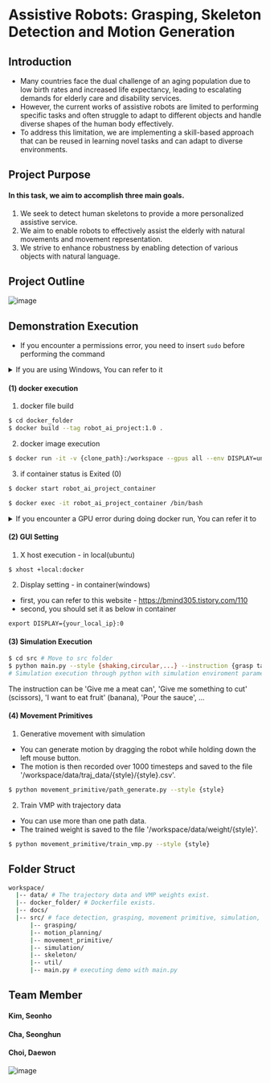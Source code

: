 # Assistive Robots: Grasping, Skeleton Detection and Motion Generation

## Introduction
- Many countries face the dual challenge of an aging population due to low birth rates and increased life expectancy, leading to escalating demands for elderly care and disability services.
- However, the current works of assistive robots are limited to performing specific tasks and often struggle to adapt to different objects and handle diverse shapes of the human body effectively.
- To address this limitation, we are implementing a skill-based approach that can be reused in learning novel tasks and can adapt to diverse environments.


## Project Purpose
#### In this task, we aim to accomplish three main goals.
1. We seek to detect human skeletons to provide a more personalized assistive service.
2. We aim to enable robots to effectively assist the elderly with natural movements and movement representation.
3. We strive to enhance robustness by enabling detection of various objects with natural language.


## Project Outline
![image](https://github.com/choibigo/temp/assets/38881179/7b031782-dca8-4e37-8103-cb9d3ef7bfaa)


## Demonstration Execution

- If you encounter a permissions error, you need to insert `sudo` before performing the command

<details>
<summary>If you are using Windows, You can refer to it</summary>
<div>

- wsl2 install  : https://gaesae.com/161#google_vignette
- GUI in Windows : https://bmind305.tistory.com/110
- write this command in container
```bash
export DISPLAY={YOUR_IP}:0 # you can see your ip through "ipconfig" in cmd
export LIBGL_ALWAYS_INDIRECT=
```

</div>
</details>

#### (1) docker execution
1. docker file build
``` bash
$ cd docker_folder
$ docker build --tag robot_ai_project:1.0 .
```

2. docker image execution
``` bash
$ docker run -it -v {clone_path}:/workspace --gpus all --env DISPLAY=unix$DISPLAY -v /tmp/.X11-unix:/tmp/.X11-unix --name robot_ai_project_container robot_ai_project:1.0 /bin/bash
```

3. if container status is Exited (0)
```bash
$ docker start robot_ai_project_container

$ docker exec -it robot_ai_project_container /bin/bash
```

<details>
<summary>If you encounter a GPU error during doing docker run, You can refer it to</summary>
<div>

- ```(docker: Error response from daemon: could not select device driver "" with capabilities: [[gpu]].)```

``` bash
$ distribution=$(. /etc/os-release;echo $ID$VERSION_ID) \
   && curl -s -L https://nvidia.github.io/nvidia-docker/gpgkey | sudo apt-key add - \
   && curl -s -L https://nvidia.github.io/nvidia-docker/$distribution/nvidia-docker.list | sudo tee /etc/apt/sources.list.d/nvidia-docker.list
$ sudo apt-get update && sudo apt-get install -y nvidia-container-toolkit

$ sudo systemctl restart docker
```

</div>
</details>

#### (2) GUI Setting
1. X host execution - in local(ubuntu)
```
$ xhost +local:docker
```

2. Display setting - in container(windows)
- first, you can refer to this website - https://bmind305.tistory.com/110
- second, you should set it as below in container

```
export DISPLAY={your_local_ip}:0
```


#### (3) Simulation Execution
```bash
$ cd src # Move to src folder
$ python main.py --style {shaking,circular,...} --instruction {grasp target object} --goal_point {head,right_arm,...}  
# Simulation execution through python with simulation enviroment parameter
```
The instruction can be 'Give me a meat can', 'Give me something to cut' (scissors), 'I want to eat fruit' (banana), 'Pour the sauce', ...

#### (4) Movement Primitives
1. Generative movement with simulation
 - You can generate motion by dragging the robot while holding down the left mouse button. 
 - The motion is then recorded over 1000 timesteps and saved to the file '/workspace/data/traj_data/{style}/{style}.csv'.
```bash
$ python movement_primitive/path_generate.py --style {style}
```
2. Train VMP with trajectory data
 - You can use more than one path data.
 - The trained weight is saved to the file '/workspace/data/weight/{style}'.
```bash
$ python movement_primitive/train_vmp.py --style {style}
```

## Folder Struct
```bash
workspace/
  |-- data/ # The trajectory data and VMP weights exist.
  |-- docker_folder/ # Dockerfile exists.
  |-- docs/
  |-- src/ # face detection, grasping, movement primitive, simulation, util package exists
      |-- grasping/
      |-- motion_planning/
      |-- movement_primitive/
      |-- simulation/
      |-- skeleton/
      |-- util/
      |-- main.py # executing demo with main.py
```


## Team Member 
#### Kim, Seonho
#### Cha, Seonghun
#### Choi, Daewon

![image](https://www.hanyang.ac.kr/documents/20182/0/initial2.png/011babee-bac3-4b67-a605-ac8b6f1e0055?t=1472537578464)
